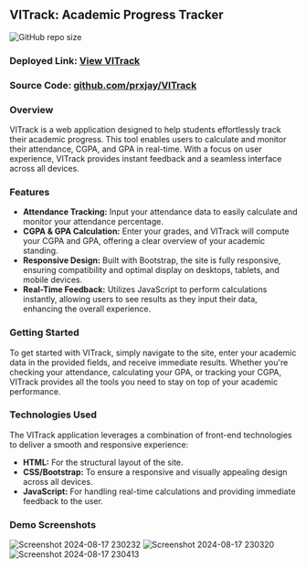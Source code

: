 ## VITrack: Academic Progress Tracker

![GitHub repo size](https://img.shields.io/github/repo-size/prxjay/VITrack)

### Deployed Link: [View VITrack](https://prxjay.github.io/VITrack/attendance-calculator.html)
### Source Code: [github.com/prxjay/VITrack](https://github.com/prxjay/VITrack)

### Overview
VITrack is a web application designed to help students effortlessly track their academic progress. This tool enables users to calculate and monitor their attendance, CGPA, and GPA in real-time. With a focus on user experience, VITrack provides instant feedback and a seamless interface across all devices.

### Features
- **Attendance Tracking:** Input your attendance data to easily calculate and monitor your attendance percentage.
- **CGPA & GPA Calculation:** Enter your grades, and VITrack will compute your CGPA and GPA, offering a clear overview of your academic standing.
- **Responsive Design:** Built with Bootstrap, the site is fully responsive, ensuring compatibility and optimal display on desktops, tablets, and mobile devices.
- **Real-Time Feedback:** Utilizes JavaScript to perform calculations instantly, allowing users to see results as they input their data, enhancing the overall experience.

### Getting Started
To get started with VITrack, simply navigate to the site, enter your academic data in the provided fields, and receive immediate results. Whether you're checking your attendance, calculating your GPA, or tracking your CGPA, VITrack provides all the tools you need to stay on top of your academic performance.

### Technologies Used
The VITrack application leverages a combination of front-end technologies to deliver a smooth and responsive experience:

- **HTML:** For the structural layout of the site.
- **CSS/Bootstrap:** To ensure a responsive and visually appealing design across all devices.
- **JavaScript:** For handling real-time calculations and providing immediate feedback to the user.

### Demo Screenshots
![Screenshot 2024-08-17 230232](https://github.com/user-attachments/assets/fb908d17-ff02-49ac-b4a4-5fd763039dff)
![Screenshot 2024-08-17 230320](https://github.com/user-attachments/assets/af7b78f4-7b3d-4602-bdbe-f31f13c03f17)
![Screenshot 2024-08-17 230413](https://github.com/user-attachments/assets/eb5e8973-b2b2-4f1d-bc85-9817c16e71a1)
